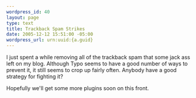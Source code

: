 ```yaml
--- 
wordpress_id: 40
layout: page
type: text
title: Trackback Spam Strikes
date: 2005-12-12 15:51:00 -05:00
wordpress_url: urn:uuid:{a.guid}
---
```

<p>I just spent a while removing all of the trackback spam that some jack ass left on my blog.  Although Typo seems to have a good number of ways to prevent it, it still seems to crop up fairly often.  Anybody have a good strategy for fighting it?</p>

<p>Hopefully we'll get some more plugins soon on this front.</p>
